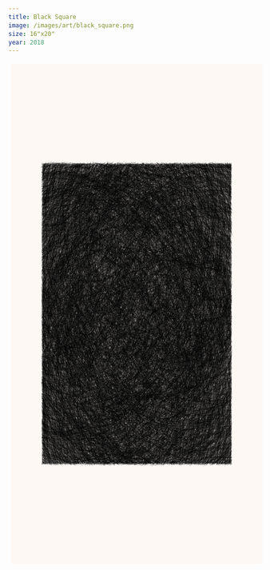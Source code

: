 ```yaml
---
title: Black Square
image: /images/art/black_square.png
size: 16"x20"
year: 2018
---
```


<img class="round-image"
    src="/images/art/black_square.png"
    style="height:1000px; border-radius:4px;margin:5px"/>

